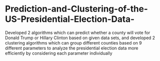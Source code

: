 # Prediction-and-Clustering-of-the-US-Presidential-Election-Data-
Developed 2 algorithms which can predict whether a county will vote for Donald Trump or Hillary Clinton based on given data sets, and developed 2 clustering algorithms which can group different counties based on 9 different parameters to analyze the presidential election data more efficiently by considering each parameter individually
